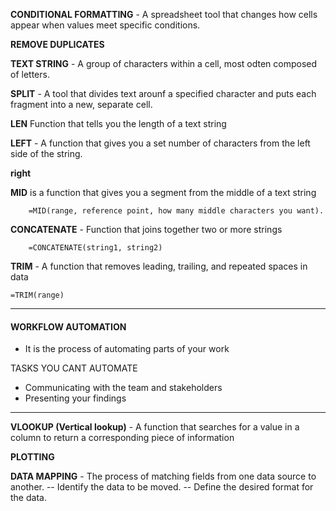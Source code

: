 
**CONDITIONAL FORMATTING** - A spreadsheet tool that changes how cells appear when values meet specific conditions.

**REMOVE DUPLICATES**

**TEXT STRING** - A group of characters within a cell, most odten composed of letters.

**SPLIT** - A tool that divides text arounf a specified character and puts each fragment into a new, separate cell. 

**LEN** Function that tells you the length of a text string

**LEFT** - A function that gives you a set number of characters from the left side of the string.

**right**

**MID** is a function that gives you a segment from the middle of a text string

		=MID(range, reference point, how many middle characters you want).

**CONCATENATE** - Function that joins together two or more strings 

		=CONCATENATE(string1, string2)

**TRIM** - A function that removes leading, trailing, and repeated spaces in data

	=TRIM(range)


---------------------------

#### WORKFLOW AUTOMATION

- It is the process of automating parts of your work

TASKS YOU CANT AUTOMATE

- Communicating with the team and stakeholders
- Presenting your findings

----------------------

**VLOOKUP (Vertical lookup)** - A function that searches for a value in a column to return a corresponding piece of information

**PLOTTING**

**DATA MAPPING** - The process of matching fields from one data source to another. 
	-- Identify the data to be moved.
	-- Define the desired format for the data.
	


